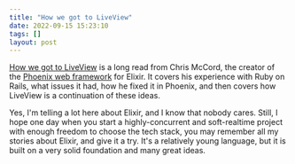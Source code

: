 ```yaml
---
title: "How we got to LiveView"
date: 2022-09-15 15:23:10
tags: []
layout: post
---
```


[How we got to LiveView](https://fly.io/blog/how-we-got-to-liveview/) is a long read from Chris McCord, the creator of the [Phoenix web framework](https://phoenixframework.org/) for Elixir. It covers his experience with Ruby on Rails, what issues it had, how he fixed it in Phoenix, and then covers how LiveView is a continuation of these ideas.

Yes, I'm telling a lot here about Elixir, and I know that nobody cares. Still, I hope one day when you start a highly-concurrent and soft-realtime project with enough freedom to choose the tech stack, you may remember all my stories about Elixir, and give it a try. It's a relatively young language, but it is built on a very solid foundation and many great ideas.
